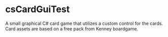 # csCardGuiTest

A small graphical C# card game that utilizes a custom control for the cards.
Card assets are based on a free pack from Kenney boardgame.
